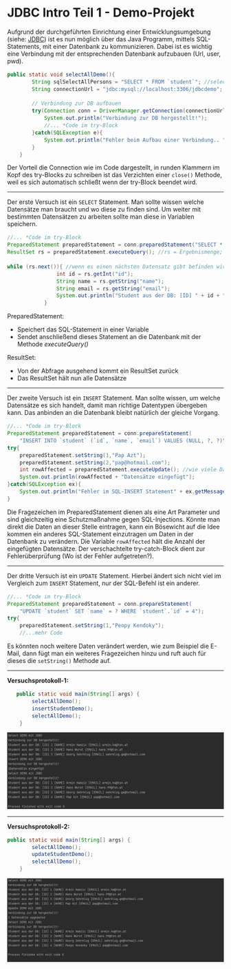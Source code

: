# JDBC Intro Teil 1 - Demo-Projekt

Aufgrund der durchgeführten Einrichtung einer Entwicklungsumgebung (siehe: [JDBC](/)) ist es nun möglich über das Java Programm, mittels SQL-Statements, mit einer Datenbank zu kommunizieren. Dabei ist es wichtig eine Verbindung mit der entsprechenden Datenbank aufzubauen (Url, user, pwd). 

```java
public static void selectAllDemo(){
        String sqlSelectAllPersons = "SELECT * FROM `student`"; //select-statement
        String connectionUrl = "jdbc:mysql://localhost:3306/jdbcdemo"; //Verbindungs-Url
    
        // Verbindung zur DB aufbauen
        try(Connection conn = DriverManager.getConnection(connectionUrl,"root","")){
            System.out.println("Verbindung zur DB hergestellt!");
            //... *Code im try-Block
        }catch(SQLException e){
            System.out.println("Fehler beim Aufbau einer Verbindung.. " +e.getMessage());
        }
    }
```

Der Vorteil die Connection wie im Code dargestellt, in runden Klammern im Kopf des try-Blocks zu schreiben ist das Verzichten einer `close()` Methode, weil es sich automatisch schließt wenn der try-Block beendet wird.

---

Der erste Versuch ist ein `SELECT` Statement. Man sollte wissen welche Datensätze man braucht und wo diese zu finden sind. Um weiter mit bestimmten Datensätzen zu arbeiten sollte man diese in Variablen speichern.

```java
//... *Code im try-Block
PreparedStatement preparedStatement = conn.preparedStatement("SELECT * FROM `student`"); //SQL-Statement
ResultSet rs = preparedStatement.executeQuery(); //rs = Ergebnismenge; executeQuery()-> Ausführung der Abfrage

while (rs.next()){ //wenn es einen nächsten Datensatz gibt befinden wir uns in der Schleife
                int id = rs.getInt("id");
                String name = rs.getString("name");
                String email = rs.getString("email");
                System.out.println("Student aus der DB: [ID] " + id + " [NAME] " + name + " [EMAIL] " + email);
            }
```

PreparedStatement: 

* Speichert das SQL-Statement in einer Variable
* Sendet anschließend dieses Statement an die Datenbank mit der Methode *executeQuery()*

ResultSet: 

* Von der Abfrage ausgehend kommt ein ResultSet zurück
* Das ResultSet hält nun alle Datensätze 

---

Der zweite Versuch ist ein `INSERT` Statement. Man sollte wissen, um welche Datensätze es sich handelt, damit man richtige Datentypen übergeben kann. Das anbinden an die Datenbank bleibt natürlich der gleiche Vorgang. 

```java
//... *Code im try-Block
PreparedStatement preparedStatement = conn.prepareStatement(
    "INSERT INTO `student` (`id`, `name`, `email`) VALUES (NULL, ?, ?)");
try{
    preparedStatement.setString(1,"Pap Azt");
    preparedStatement.setString(2,"pap@hotmail.com");
    int rowAffected = preparedStatement.executeUpdate(); //wie viele Datensätze wurden verändert
    System.out.println(rowAffected + "Datensätze eingefügt");
}catch(SQLException ex){
	System.out.println("Fehler im SQL-INSERT Statement" + ex.getMessage());
}
```

Die Fragezeichen im PreparedStatement dienen als eine Art Parameter und sind gleichzeitig eine Schutzmaßnahme gegen SQL-Injections. Könnte man direkt die Daten an dieser Stelle eintragen, kann ein Bösewicht auf die Idee kommen ein anderes SQL-Statement einzutragen um Daten in der Datenbank zu verändern. Die Variable `rowAffected` hält die Anzahl der eingefügten Datensätze. Der verschachtelte try-catch-Block dient zur Fehlerüberprüfung (Wo ist der Fehler aufgetreten?). 

---

Der dritte Versuch ist ein `UPDATE` Statement. Hierbei ändert sich nicht viel im Vergleich zum `INSERT` Statement, nur der SQL-Befehl ist ein anderer.

```java
//... *Code im try-Block
PreparedStatement preparedStatement = conn.prepareStatement(
    "UPDATE `student` SET `name` = ? WHERE `student`.`id` = 4");
try{
	preparedStatement.setString(1,"Peopy Kendoky");
    //...mehr Code
```

Es könnten noch weitere Daten verändert werden, wie zum Beispiel die E-Mail, dann fügt man ein weiteres Fragezeichen hinzu und ruft auch für dieses die `setString()` Methode auf.

---

**Versuchsprotokoll-1:**

```java
   public static void main(String[] args) {
        selectAllDemo();
        insertStudentDemo();
        selectAllDemo();
    }
```

![versuchsprotokoll1](images/versuchsprotokoll1.png)

---

**Versuchsprotokoll-2:**

```java
public static void main(String[] args) {
        selectAllDemo();
        updateStudentDemo();
        selectAllDemo();
    }
```

![versuchsprotokoll2](images/versuchsprotokoll2.png)